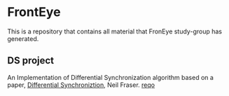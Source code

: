 # FrontEye

This is a repository that contains all material that FronEye study-group has generated. 

## DS project

An Implementation of Differential Synchronization algorithm based on a paper, [Differential Synchroniztion](https://neil.fraser.name/writing/sync/), Neil Fraser. [reqo](https://github.com/Yeonjj/Diff-Sync/tree/master)

